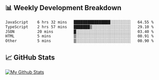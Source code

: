 ## 📊 Weekly Development Breakdown
<!--START_SECTION:waka-->

```txt
JavaScript    6 hrs 32 mins   ████████████████░░░░░░░░░   64.55 %
TypeScript    2 hrs 57 mins   ███████▒░░░░░░░░░░░░░░░░░   29.10 %
JSON          20 mins         █░░░░░░░░░░░░░░░░░░░░░░░░   03.40 %
HTML          5 mins          ▒░░░░░░░░░░░░░░░░░░░░░░░░   00.91 %
Other         5 mins          ▒░░░░░░░░░░░░░░░░░░░░░░░░   00.90 %
```

<!--END_SECTION:waka-->

## 📈 GitHub Stats
[![My Github Stats](https://github-readme-stats.vercel.app/api?username=triagung128&show_icons=true&hide=contribs,issues&count_private=true&theme=tokyonight)](https://github.com/triagung128)

<!-- [![Top Langs](https://github-readme-stats.vercel.app/api/top-langs/?username=triagung128&layout=compact)](https://github.com/triagung128) -->
